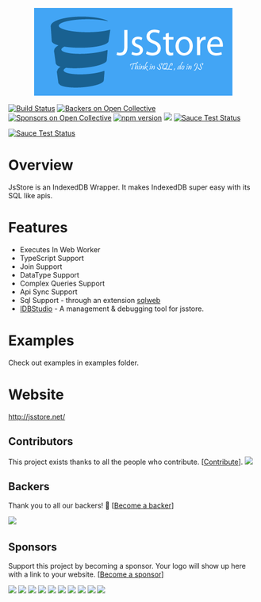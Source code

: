 <p align="center"> 
<img src="logos/JsStore_400_177.png">
</p>

[![Build Status](https://travis-ci.org/ujjwalguptaofficial/JsStore.svg?branch=master)](https://travis-ci.org/ujjwalguptaofficial/JsStore)
[![Backers on Open Collective](https://opencollective.com/JsStore/backers/badge.svg)](#backers) [![Sponsors on Open Collective](https://opencollective.com/JsStore/sponsors/badge.svg)](#sponsors) [![npm version](https://badge.fury.io/js/jsstore.svg)](https://badge.fury.io/js/jsstore)
[![](https://data.jsdelivr.com/v1/package/npm/jsstore/badge)](https://www.jsdelivr.com/package/npm/jsstore)
[![Sauce Test Status](https://saucelabs.com/buildstatus/ujjwalgupta)](https://saucelabs.com/u/ujjwalgupta)

[![Sauce Test Status](https://saucelabs.com/browser-matrix/ujjwalgupta.svg)](https://saucelabs.com/u/ujjwalgupta)

# Overview

JsStore is an IndexedDB Wrapper. It makes IndexedDB super easy with its SQL like apis.

# Features 

* Executes In Web Worker
* TypeScript Support 
* Join Support
* DataType Support
* Complex Queries Support
* Api Sync Support
* Sql Support - through an extension [sqlweb](https://github.com/ujjwalguptaofficial/sqlweb)
* [IDBStudio](https://github.com/ujjwalguptaofficial/idbstudio) - A management & debugging tool for jsstore.

# Examples

Check out examples in examples folder.

# Website

http://jsstore.net/

## Contributors

This project exists thanks to all the people who contribute. [[Contribute](CONTRIBUTING.md)].
<a href="graphs/contributors"><img src="https://opencollective.com/JsStore/contributors.svg?width=890&button=false" /></a>


## Backers

Thank you to all our backers! 🙏 [[Become a backer](https://opencollective.com/JsStore#backer)]

<a href="https://opencollective.com/JsStore#backers" target="_blank"><img src="https://opencollective.com/JsStore/backers.svg?width=890"></a>


## Sponsors

Support this project by becoming a sponsor. Your logo will show up here with a link to your website. [[Become a sponsor](https://opencollective.com/JsStore#sponsor)]

<a href="https://opencollective.com/JsStore/sponsor/0/website" target="_blank"><img src="https://opencollective.com/JsStore/sponsor/0/avatar.svg"></a>
<a href="https://opencollective.com/JsStore/sponsor/1/website" target="_blank"><img src="https://opencollective.com/JsStore/sponsor/1/avatar.svg"></a>
<a href="https://opencollective.com/JsStore/sponsor/2/website" target="_blank"><img src="https://opencollective.com/JsStore/sponsor/2/avatar.svg"></a>
<a href="https://opencollective.com/JsStore/sponsor/3/website" target="_blank"><img src="https://opencollective.com/JsStore/sponsor/3/avatar.svg"></a>
<a href="https://opencollective.com/JsStore/sponsor/4/website" target="_blank"><img src="https://opencollective.com/JsStore/sponsor/4/avatar.svg"></a>
<a href="https://opencollective.com/JsStore/sponsor/5/website" target="_blank"><img src="https://opencollective.com/JsStore/sponsor/5/avatar.svg"></a>
<a href="https://opencollective.com/JsStore/sponsor/6/website" target="_blank"><img src="https://opencollective.com/JsStore/sponsor/6/avatar.svg"></a>
<a href="https://opencollective.com/JsStore/sponsor/7/website" target="_blank"><img src="https://opencollective.com/JsStore/sponsor/7/avatar.svg"></a>
<a href="https://opencollective.com/JsStore/sponsor/8/website" target="_blank"><img src="https://opencollective.com/JsStore/sponsor/8/avatar.svg"></a>
<a href="https://opencollective.com/JsStore/sponsor/9/website" target="_blank"><img src="https://opencollective.com/JsStore/sponsor/9/avatar.svg"></a>


